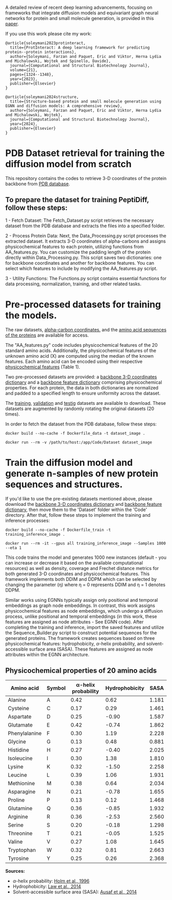 A detailed review of recent deep learning advancements, focusing on frameworks that integrate diffusion models and equivariant graph neural networks for protein and small molecule generation, is provided in this [paper][10].

If you use this work please cite my work:

```
@article{soleymani2023protinteract,
  title={ProtInteract: A deep learning framework for predicting protein--protein interactions},
  author={Soleymani, Farzan and Paquet, Eric and Viktor, Herna Lydia and Michalowski, Wojtek and Spinello, Davide},
  journal={Computational and Structural Biotechnology Journal},
  volume={21},
  pages={1324--1348},
  year={2023},
  publisher={Elsevier}
}
```

```
@article{soleymani2024structure,
  title={Structure-based protein and small molecule generation using EGNN and diffusion models: A comprehensive review},
  author={Soleymani, Farzan and Paquet, Eric and Viktor, Herna Lydia and Michalowski, Wojtek},
  journal={Computational and Structural Biotechnology Journal},
  year={2024},
  publisher={Elsevier}
}
```

# PDB Dataset retrieval for training the diffusion model from scratch
This repository contains the codes to retrieve 3-D coordinates of the protein backbone from [PDB database][1]. 
## To prepare the dataset for training PeptiDiff, follow these steps:

1 - Fetch Dataset: The Fetch_Dataset.py script retrieves the necessary dataset from the PDB database and extracts the files into a specified folder.

2 - Process Protein Data: Next, the Data_Processing.py script processes the extracted dataset. It extracts 3-D coordinates of alpha-carbons and assigns physicochemical features to each protein, utilizing functions from AA_features.py. You can customize the padding length of the protein directly within Data_Processing.py. This script saves two dictionaries: one for backbone coordinates and another for backbone features. You can select which features to include by modifying the AA_features.py script.

3 - Utility Functions: The Functions.py script contains essential functions for data processing, normalization, training, and other related tasks.

# Pre-processed datasets for training the models.

The raw datasets, [alpha-carbon coordinates.][2] and the [amino acid sequences of the proteins][3] are available for access.
 
The "AA_features.py" code includes physicochemical features of the 20 standard amino acids. Additionally, the physicochemical features of the unknown amino acid (X) are computed using the median of the known features. Each amino acid can be encoded using their respective [physicochemical features][4] (Table 1). 

Two pre-processed datasets are provided: a [backbone 3-D coordinates dictionary][5] and a [backbone feature dictionary][6] comprising physicochemical properties. For each protein, the data in both dictionaries are normalized and padded to a specified length to ensure uniformity across the dataset.

The [training][7], [validation][8] and [testig][9] datasets are available to download. These datasets are augmented by randomly rotating the original datasets (20 times). 


In order to fetch the dataset from the PDB database, follow these steps:

```
docker build --no-cache -f Dockerfile_data -t dataset_image .
```
```
docker run --rm -v /path/to/host:/app/Code/Dataset dataset_image
```
# Train the diffusion model and generate n-samples of new protein sequences and structures.

If you'd like to use the pre-existing datasets mentioned above, please download the [backbone 3-D coordinates dictionary][5] and [backbone feature dictionary][6], then move them to the 'Dataset' folder within the 'Code' directory. After that, follow these steps to implement the training and inference processes:


```
docker build --no-cache -f Dockerfile_train -t training_inference_image .
```

```
docker run --rm -it --gpus all training_inference_image --Samples 1000 --eta 1
```

This code trains the model and generates 1000 new instances (default - you can increase or decrease it based on the available computational resources) as well as density, coverage and Frechet distance metrics for both generated 3-D coordinates and physicochemical features. This framework implements both DDIM and DDPM which can be selected by changing the parameter (&eta;) where &eta; = 0 represents DDIM and &eta; = 1 denotes DDPM.


Similar works using EGNNs typically assign only positional and temporal embeddings as graph node embeddings. In contrast, this work assigns physicochemical features as node embeddings, which undergo a diffusion process, unlike positional and temporal embeddings (in this work, these features are assigned as node attributes - See EGNN code). After completing the training and inference, import the saved features and utilize the Sequence_Builder.py script to construct potential sequences for the generated proteins. The framework creates sequences based on three physicochemical features: hydrophobicity, $\alpha$-helix probability, and solvent-accessible surface area (SASA). These features are assigned as node attributes within the EGNN architecture.


## Physicochemical properties of 20 amino acids

| Amino acid    | Symbol | &alpha;-helix probability | Hydrophobicity | SASA  |
|---------------|--------|----------------------------|----------------|-------|
| Alanine       | A      | 0.42                       | 0.62           | 1.181 |
| Cysteine      | C      | 0.17                       | 0.29           | 1.461 |
| Aspartate     | D      | 0.25                       | -0.90          | 1.587 |
| Glutamate     | E      | 0.42                       | -0.74          | 1.862 |
| Phenylalanine | F      | 0.30                       | 1.19           | 2.228 |
| Glycine       | G      | 0.13                       | 0.48           | 0.881 |
| Histidine     | H      | 0.27                       | -0.40          | 2.025 |
| Isoleucine    | I      | 0.30                       | 1.38           | 1.810 |
| Lysine        | K      | 0.32                       | -1.50          | 2.258 |
| Leucine       | L      | 0.39                       | 1.06           | 1.931 |
| Methionine    | M      | 0.38                       | 0.64           | 2.034 |
| Asparagine    | N      | 0.21                       | -0.78          | 1.655 |
| Proline       | P      | 0.13                       | 0.12           | 1.468 |
| Glutamine     | Q      | 0.36                       | -0.85          | 1.932 |
| Arginine      | R      | 0.36                       | -2.53          | 2.560 |
| Serine        | S      | 0.20                       | -0.18          | 1.298 |
| Threonine     | T      | 0.21                       | -0.05          | 1.525 |
| Valine        | V      | 0.27                       | 1.08           | 1.645 |
| Tryptophan    | W      | 0.32                       | 0.81           | 2.663 |
| Tyrosine      | Y      | 0.25                       | 0.26           | 2.368 |

**Sources:**
- $\alpha$-helix probability: [Holm et al., 1996]([https://doi.org/10.1016/0022-2836(96)00337-7](https://www.science.org/doi/abs/10.1126/science.273.5275.595))
- Hydrophobicity: [Law et al., 2014]([https://doi.org/10.1016/j.jmb.2014.08.017](https://pubs.acs.org/doi/10.1021/jz402762h))
- Solvent-accessible surface area (SASA): [Ausaf et al., 2014]([https://doi.org/10.1016/j.biocel.2014.05.004](https://pubmed.ncbi.nlm.nih.gov/24678666/))



[1]: https://files.wwpdb.org/pub/pdb/data/biounit/PDB/divided/

[2]: https://uottawa-my.sharepoint.com/personal/fsole078_uottawa_ca/_layouts/15/guestaccess.aspx?share=ERw4N-f4U6BNutxBZ67JtbUBF29r45VJifBIzTVFaCvcew&e=79FvMR

[3]: https://uottawa-my.sharepoint.com/personal/fsole078_uottawa_ca/_layouts/15/guestaccess.aspx?share=Eescxh5uKtRGtBtdVZ7BSc8BGGvR9GXhhaw_2mKNKMQtzg&e=EpZjyQ

[4]: https://www.sciencedirect.com/science/article/pii/S2001037023000296

[5]: https://uottawa-my.sharepoint.com/personal/fsole078_uottawa_ca/_layouts/15/guestaccess.aspx?share=EXYcS3XKLYlOqQ8_fYAHa34BoWRzM0MFKZNoEmjOacKZIQ&e=KMqweP

[6]: https://uottawa-my.sharepoint.com/personal/fsole078_uottawa_ca/_layouts/15/guestaccess.aspx?share=EWajMPllOqRDuOFgfvucGREBJApruAi07NXg6VmuXnYX3g&e=ieN7SJ

[7]: https://uottawa-my.sharepoint.com/personal/fsole078_uottawa_ca/_layouts/15/guestaccess.aspx?share=Efrj4s-s7IhHmRmQJahgGUAB3c7AWxCB3LH2sPDcGZqtNw&e=xDl7Hg

[8]: https://uottawa-my.sharepoint.com/personal/fsole078_uottawa_ca/_layouts/15/guestaccess.aspx?share=ERI8YR-laKVEtW75QRXNkCwBtPkJdPAVOjir-eAEXBQPVg&e=1VsVKC

[9]: https://uottawa-my.sharepoint.com/personal/fsole078_uottawa_ca/_layouts/15/guestaccess.aspx?share=ESUT9WMvnnlNjGP3QUqFl1YBKZPS4eEobvftjXk4p0BiRA&e=JbR2j3

[10]: https://www.sciencedirect.com/science/article/pii/S2001037024002228
